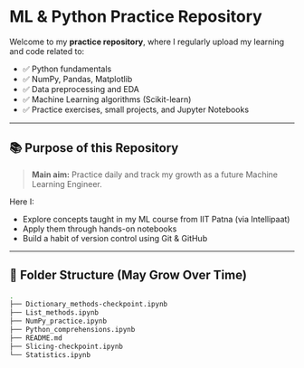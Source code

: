 # ML & Python Practice Repository

Welcome to my **practice repository**, where I regularly upload my learning and code related to:

* ✅ Python fundamentals
* ✅ NumPy, Pandas, Matplotlib
* ✅ Data preprocessing and EDA
* ✅ Machine Learning algorithms (Scikit-learn)
* ✅ Practice exercises, small projects, and Jupyter Notebooks

---

## 📚 Purpose of this Repository

> **Main aim:** Practice daily and track my growth as a future Machine Learning Engineer.

Here I:

* Explore concepts taught in my ML course from IIT Patna (via Intellipaat)
* Apply them through hands-on notebooks
* Build a habit of version control using Git & GitHub

---

## 📂 Folder Structure (May Grow Over Time)

```bash
.
├── Dictionary_methods-checkpoint.ipynb
├── List_methods.ipynb
├── NumPy_practice.ipynb
├── Python_comprehensions.ipynb
├── README.md
├── Slicing-checkpoint.ipynb
└── Statistics.ipynb
```

